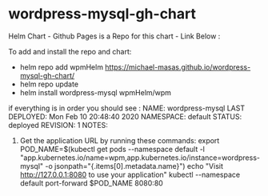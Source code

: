 # wordpress-mysql-gh-chart
Helm Chart - Github Pages is a Repo for this chart - Link Below :

To add and install the repo and chart:

- helm repo add wpmHelm https://michael-masas.github.io/wordpress-mysql-gh-chart/
- helm repo update
- helm install wordpress-mysql wpmHelm/wpm

if everything is in order you should see :
NAME: wordpress-mysql
LAST DEPLOYED: Mon Feb 10 20:48:40 2020
NAMESPACE: default
STATUS: deployed
REVISION: 1
NOTES:
1. Get the application URL by running these commands:
  export POD_NAME=$(kubectl get pods --namespace default -l "app.kubernetes.io/name=wpm,app.kubernetes.io/instance=wordpress-mysql" -o jsonpath="{.items[0].metadata.name}")
  echo "Visit http://127.0.0.1:8080 to use your application"
  kubectl --namespace default port-forward $POD_NAME 8080:80

